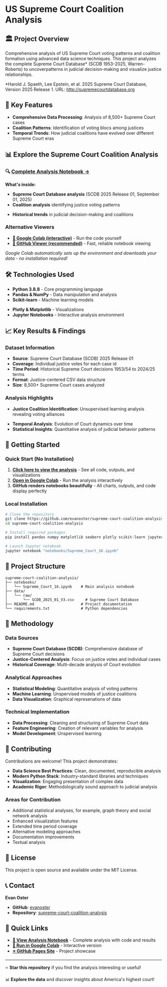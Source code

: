 # US Supreme Court Coalition Analysis

## 🏛️ Project Overview

Comprehensive analysis of US Supreme Court voting patterns and coalition formation using advanced data science techniques. This project analyzes the complete Supreme Court Database* (SCDB 1953-2025, Warren-Roberts) to uncoverpatterns in judicial decision-making and visualize justice relationships.

*Harold J. Spaeth, Lee Epstein, et al. 2025 Supreme Court Database, Version 2025 Release 1. URL: http://supremecourtdatabase.org

## 🎯 Key Features

<!--- **Coalition Network Analysis**: Interactive visualization of justice voting relationships -->
<!--- - **Machine Learning Prediction**: Models achieving high accuracy in predicting case outcomes -->  
<!--- - **Historical Trend Analysis**: Tracking changes in Court dynamics over decades -->
<!--- - **Interactive Visualizations**: Dynamic charts and graphs for data exploration -->
- **Comprehensive Data Processing**: Analysis of 8,500+ Supreme Court cases
- **Coalition Patterns**: Identification of voting blocs among justices
- **Temporal Trends**: How judicial coalitions have evolved over different Supreme Court eras

## 📊 Explore the Supreme Court Coalition Analysis

### 🔍 [Complete Analysis Notebook →](https://github.com/evanoster/supreme-court-coalition-analysis/blob/main/notebooks/Supreme_Court_16.ipynb)

**What's inside:**
- **Supreme Court Database analysis** (SCDB 2025 Release 01, September 01, 2025)
- **Coalition analysis** identifying justice voting patterns
<!--- - **Machine learning models** predicting case outcomes-->
<!--- - **Interactive visualizations** and statistical analysis-->
- **Historical trends** in judicial decision-making and coalitions

### Alternative Viewers
- **[🚀 Google Colab (interactive)](https://colab.research.google.com/github/evanoster/supreme-court-coalition-analysis/blob/main/notebooks/Supreme_Court_16.ipynb)** - Run the code yourself
- **[📖 GitHub Viewer (recommended)](https://github.com/evanoster/supreme-court-coalition-analysis/blob/main/notebooks/Supreme_Court_16.ipynb)** - Fast, reliable notebook viewing

*Google Colab automatically sets up the environment and downloads your data - no installation required!*

## 🛠️ Technologies Used

- **Python 3.8.8** - Core programming language
- **Pandas & NumPy** - Data manipulation and analysis
- **Scikit-learn** - Machine learning models
<!--- - **NetworkX** - Network analysis and graph theory-->
- **Plotly & Matplotlib** - Visualizations
- **Jupyter Notebooks** - Interactive analysis environment

## 📈 Key Results & Findings

### Dataset Information
- **Source**: Supreme Court Database (SCDB) 2025 Release 01
- **Coverage**: Individual justice votes for each case id
- **Time Period**: Historical Supreme Court decisions 1953/54 to 2024/25 terms
- **Format**: Justice-centered CSV data structure
- **Size**: 8,500+ Supreme Court cases analyzed

### Analysis Highlights
- **Justice Coalition Identification**: Unsupervised learning analysis revealing voting alliances
<!--- - **Predictive Modeling**: Machine learning approach to case outcome prediction -->
- **Temporal Analysis**: Evolution of Court dynamics over time
- **Statistical Insights**: Quantitative analysis of judicial behavior patterns

## 🚀 Getting Started

### Quick Start (No Installation)
1. **[Click here to view the analysis](https://github.com/evanoster/supreme-court-coalition-analysis/blob/main/notebooks/Supreme_Court_16.ipynb)** - See all code, outputs, and visualizations
2. **[Open in Google Colab](https://colab.research.google.com/github/evanoster/supreme-court-coalition-analysis/blob/main/notebooks/Supreme_Court_16.ipynb)** - Run the analysis interactively
3. **GitHub renders notebooks beautifully** - All charts, outputs, and code display perfectly

### Local Installation
```bash
# Clone the repository
git clone https://github.com/evanoster/supreme-court-coalition-analysis.git
cd supreme-court-coalition-analysis

# Install required packages
pip install pandas numpy matplotlib seaborn plotly scikit-learn jupyter

# Launch Jupyter notebook
jupyter notebook "notebooks/Supreme_Court_16.ipynb"
```

## 📁 Project Structure

```
supreme-court-coalition-analysis/
├── notebooks/
│   └── Supreme_Court_16.ipynb    # Main analysis notebook
├── data/
│   └── raw/
│       └── SCDB_2025_01_V3.csv     # Supreme Court Database
├── README.md                     # Project documentation
└── requirements.txt              # Python dependencies
```

## 🔬 Methodology

### Data Sources
- **Supreme Court Database (SCDB)**: Comprehensive database of Supreme Court decisions
- **Justice-Centered Analysis**: Focus on justice votes and individual cases
- **Historical Coverage**: Multi-decade analysis of Court evolution

### Analytical Approaches
- **Statistical Modeling**: Quantitative analysis of voting patterns
- **Machine Learning**: Unspervised models of justice coalitions
- **Data Visualization**: Graphical represenations of data

### Technical Implementation
- **Data Processing**: Cleaning and structuring of Supreme Court data
- **Feature Engineering**: Creation of relevant variables for analysis
- **Model Development**: Unspervised learning

<!---## 📊 Sample Visualizations-->

<!---The analysis includes:-->
<!---- **Interactive Justice Networks**: Clickable graphs showing coalition relationships-->
<!---- **Temporal Trend Charts**: Time series analysis of Court dynamics-->
<!---- **Statistical Dashboards**: Summary statistics and key metrics-->
<!---- **Predictive Model Results**: Accuracy scores and performance metrics-->

## 🤝 Contributing

Contributions are welcome! This project demonstrates:
- **Data Science Best Practices**: Clean, documented, reproducible analysis
- **Modern Python Stack**: Industry-standard libraries and techniques
- **Visualization**: Engaging presentation of complex data
- **Academic Rigor**: Methodologically sound approach to judicial analysis

### Areas for Contribution
- Additional statistical analyses, for example, graph theory and social network analysis
- Enhanced visualization features
- Extended time period coverage
- Alternative modeling approaches
- Documentation improvements
- Textual analysis

## 📄 License

This project is open source and available under the MIT License.

## 📞 Contact

**Evan Oster**
- **GitHub**: [evanoster](https://github.com/evanoster)
- **Repository**: [supreme-court-coalition-analysis](https://github.com/evanoster/supreme-court-coalition-analysis)

## 🔗 Quick Links

- **[📓 View Analysis Notebook](https://github.com/evanoster/supreme-court-coalition-analysis/blob/main/notebooks/Supreme_Court_16.ipynb)** - Complete analysis with code and results
- **[🚀 Run in Google Colab](https://colab.research.google.com/github/evanoster/supreme-court-coalition-analysis/blob/main/notebooks/Supreme_Court_16.ipynb)** - Interactive version
- **[⭐ GitHub Pages Site](https://evanoster.github.io/supreme-court-coalition-analysis)** - Project showcase

---

⭐ **Star this repository** if you find the analysis interesting or useful!

📊 **Explore the data** and discover insights about America's highest court!



